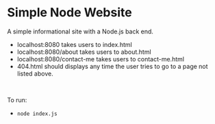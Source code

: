 # Simple Node Website

A simple informational site with a Node.js back end.
- localhost:8080 takes users to index.html
- localhost:8080/about takes users to about.html
- localhost:8080/contact-me takes users to contact-me.html
- 404.html should displays any time the user tries to go to a page not listed above.

<br>

To run:
- ``node index.js``